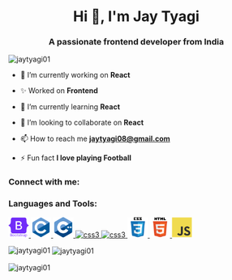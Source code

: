 <h1 align="center">Hi 👋, I'm Jay Tyagi</h1>
<h3 align="center">A passionate frontend developer from India</h3>

<p align="left"> <img src="https://komarev.com/ghpvc/?username=jaytyagi01&label=Profile%20views&color=0e75b6&style=flat" alt="jaytyagi01" /> </p>

- 🔭 I’m currently working on **React**

- ✨ Worked on **Frontend**

- 🌱 I’m currently learning **React**

- 👯 I’m looking to collaborate on **React**

- 📫 How to reach me **jaytyagi08@gmail.com**

- ⚡ Fun fact **I love playing Football**

<h3 align="left">Connect with me:</h3>
<p align="left">
</p>

<h3 align="left">Languages and Tools:</h3>
<p align="left"> <a href="https://getbootstrap.com" target="_blank" rel="noreferrer"> <img src="https://raw.githubusercontent.com/devicons/devicon/master/icons/bootstrap/bootstrap-plain-wordmark.svg" alt="bootstrap" width="40" height="40"/> </a> <a href="https://www.cprogramming.com/" target="_blank" rel="noreferrer"> <img src="https://raw.githubusercontent.com/devicons/devicon/master/icons/c/c-original.svg" alt="c" width="40" height="40"/> </a> <a href="https://www.w3schools.com/cpp/" target="_blank" rel="noreferrer"> <img src="https://raw.githubusercontent.com/devicons/devicon/master/icons/cplusplus/cplusplus-original.svg" alt="cplusplus" width="40" height="40"/> </a> <a href="https://www.w3schools.com/css/" target="_blank" rel="noreferrer"><img src="https://iconduck.com/icons/28029/tailwind-css" alt="css3" width="40" height="40"/> </a> <a href="https://www.w3.org/html/" target="_blank" rel="noreferrer">
<img src="https://imgs.search.brave.com/vo6BX_XoOCp2zawTPCX6LDR7GYMp4BkOPyDkA_f-uFs/rs:fit:860:0:0/g:ce/aHR0cHM6Ly91cGxv/YWQud2lraW1lZGlh/Lm9yZy93aWtpcGVk/aWEvY29tbW9ucy9h/L2E3L1JlYWN0LWlj/b24uc3Zn.svg" alt="css3" width="40" height="40"/> <img src="https://raw.githubusercontent.com/devicons/devicon/master/icons/css3/css3-original-wordmark.svg" alt="css3" width="40" height="40"/> </a> <a href="https://www.w3.org/html/" target="_blank" rel="noreferrer"> <img src="https://raw.githubusercontent.com/devicons/devicon/master/icons/html5/html5-original-wordmark.svg" alt="html5" width="40" height="40"/> </a> <a href="https://developer.mozilla.org/en-US/docs/Web/JavaScript" target="_blank" rel="noreferrer"> <img src="https://raw.githubusercontent.com/devicons/devicon/master/icons/javascript/javascript-original.svg" alt="javascript" width="40" height="40"/> </a> </p>

<p><img align="left" src="https://github-readme-stats.vercel.app/api/top-langs?username=jaytyagi01&show_icons=true&locale=en&layout=compact" alt="jaytyagi01" /></p>

<p>&nbsp;<img align="center" src="https://github-readme-stats.vercel.app/api?username=jaytyagi01&show_icons=true&locale=en" alt="jaytyagi01" /></p>

<p><img align="center" src="https://github-readme-streak-stats.herokuapp.com/?user=jaytyagi01&" alt="jaytyagi01" /></p>


